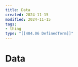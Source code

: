 ```yaml
---
title: Data
created: 2024-11-15
modified: 2024-11-15
tags: 
- thing
type: "[[404.06 DefinedTerm]]"
---
```

# Data
